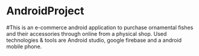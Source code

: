 # AndroidProject
#This is an e-commerce android application to purchase ornamental fishes and their accessories through online from a physical shop.
Used technologies & tools are Android studio, google firebase and a android mobile phone.
